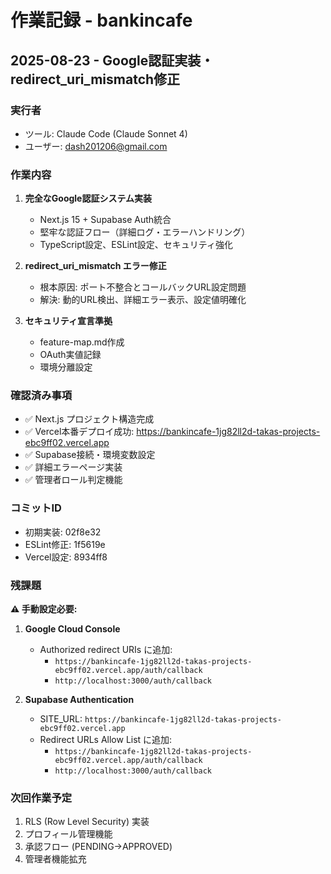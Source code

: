 # 作業記録 - bankincafe

## 2025-08-23 - Google認証実装・redirect_uri_mismatch修正

### 実行者
- ツール: Claude Code (Claude Sonnet 4)
- ユーザー: dash201206@gmail.com

### 作業内容
1. **完全なGoogle認証システム実装**
   - Next.js 15 + Supabase Auth統合
   - 堅牢な認証フロー（詳細ログ・エラーハンドリング）
   - TypeScript設定、ESLint設定、セキュリティ強化

2. **redirect_uri_mismatch エラー修正**
   - 根本原因: ポート不整合とコールバックURL設定問題
   - 解決: 動的URL検出、詳細エラー表示、設定値明確化

3. **セキュリティ宣言準拠**
   - feature-map.md作成
   - OAuth実値記録
   - 環境分離設定

### 確認済み事項
- ✅ Next.js プロジェクト構造完成
- ✅ Vercel本番デプロイ成功: https://bankincafe-1jg82ll2d-takas-projects-ebc9ff02.vercel.app
- ✅ Supabase接続・環境変数設定
- ✅ 詳細エラーページ実装
- ✅ 管理者ロール判定機能

### コミットID
- 初期実装: 02f8e32
- ESLint修正: 1f5619e  
- Vercel設定: 8934ff8

### 残課題
**⚠️ 手動設定必要:**
1. **Google Cloud Console**
   - Authorized redirect URIs に追加:
     - `https://bankincafe-1jg82ll2d-takas-projects-ebc9ff02.vercel.app/auth/callback`
     - `http://localhost:3000/auth/callback`

2. **Supabase Authentication**
   - SITE_URL: `https://bankincafe-1jg82ll2d-takas-projects-ebc9ff02.vercel.app`
   - Redirect URLs Allow List に追加:
     - `https://bankincafe-1jg82ll2d-takas-projects-ebc9ff02.vercel.app/auth/callback`
     - `http://localhost:3000/auth/callback`

### 次回作業予定
1. RLS (Row Level Security) 実装
2. プロフィール管理機能
3. 承認フロー (PENDING→APPROVED)
4. 管理者機能拡充